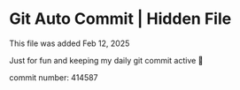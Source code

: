 # Git Auto Commit | Hidden File

This file was added Feb 12, 2025

Just for fun and keeping my daily git commit active 🤪

commit number: 414587
